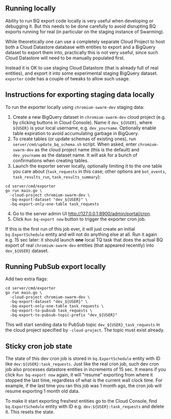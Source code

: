 Running locally
---------------

Ability to run BQ export code locally is very useful when developing or
debugging it. But this needs to be done carefully to avoid disrupting BQ exports
running for real (in particular on the staging instance of Swarming).

While theoretically one can use a completely separate Cloud Project to host
both a Cloud Datastore database with entities to export and a BigQuery dataset
to export them into, practically this is not very useful, since such Cloud
Datastore will need to be manually populated first.

Instead it is OK to use staging Cloud Datastore (that is already full of
real entities), and export it into some experimental staging BigQuery
dataset. `exporter` code has a couple of tweaks to allow such usage.


Instructions for exporting staging data locally
-----------------------------------------------

To run the exporter locally using `chromium-swarm-dev` staging data:

1. Create a new BigQuery dataset in `chromium-swarm-dev` cloud project
(e.g. by clicking buttons in Cloud Console). Name it `dev_${USER}`, where
`${USER}` is your local username, e.g. `dev_yourname`. Optionally enable
table expiration to avoid accumulating garbage in BigQuery.
2. To create tables (or update schemas of existing ones), run
`server/cmd/update_bq_schema.sh` script. When asked, enter `chromium-swarm-dev`
as the cloud project name (this is the default) and `dev_yourname` as the
dataset name. It will ask for a bunch of confirmations when creating tables.
3. Launch the exporter server locally, optionally limiting it to the one table
you care about (`task_requests` in this case; other options are `bot_events`,
`task_results_run`, `task_results_summary`):
```
cd server/cmd/exporter
go run main.go \
  -cloud-project chromium-swarm-dev \
  -bq-export-dataset "dev_${USER}" \
  -bq-export-only-one-table task_requests
```
4. Go to the server admin UI http://127.0.0.1:8900/admin/portal/cron.
5. Click `Run bq-export now` button to trigger the exporter cron job.

If this is the first run of this job ever, it will just create an initial
`bq.ExportSchedule` entity and will not do anything else at all. Run it again
e.g. 15 sec later: it should launch **one** local TQ task that does the actual
BQ export of real `chromium-swarm-dev` entities (that appeared recently) into
`dev_${USER}` dataset.


Running PubSub export locally
-----------------------------

Add two extra flags:

```
cd server/cmd/exporter
go run main.go \
  -cloud-project chromium-swarm-dev \
  -bq-export-dataset "dev_${USER}" \
  -bq-export-only-one-table task_requests \
  -bq-export-to-pubsub task_requests \
  -bq-export-to-pubsub-topic-prefix "dev_${USER}"
```

This will start sending data to PubSub topic `dev_${USER}_task_requests` in
the cloud project specified by `-cloud-project`. The topic must exist already.


Sticky cron job state
---------------------

The state of this dev cron job is stored in `bq.ExportSchedule` entity with ID
like `dev:${USER}:task_requests`. Just like the real cron job, such dev cron job
also processes datastore entities in increments of 15 sec. It means if you click
`Run bq-export now` again, it will "resume" exporting from where it stopped the
last time, regardless of what is the current wall clock time. For example, if
the last time you ran this job was 1 month ago, the cron job will resume
exporting 1 month old data.

To make it start exporting freshest entities go to the Cloud Console, find
`bq.ExportSchedule` entity with ID e.g. `dev:${USER}:task_requests` and delete
it. This resets the state.
